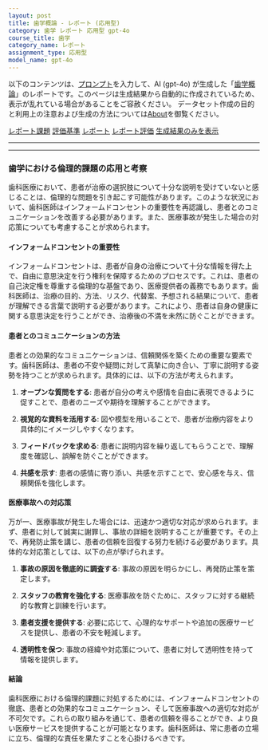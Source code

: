 ```yaml
---
layout: post
title: 歯学概論 - レポート (応用型)
category: 歯学 レポート 応用型 gpt-4o
course_title: 歯学
category_name: レポート
assignment_type: 応用型
model_name: gpt-4o
---
```


以下のコンテンツは、[プロンプト](http://127.0.0.1:8000/generated/歯学/gpt-4o/prompt_レポート-応用型.md)を入力して、AI (gpt-4o) が生成した「[歯学概論](/contents/歯学/)」のレポートです。このページは生成結果から自動的に作成されているため、表示が乱れている場合があることをご容赦ください。
データセット作成の目的と利用上の注意および生成の方法については[About](/About)を御覧ください。

[レポート課題](../レポート課題-応用型)
[評価基準](../評価基準-応用型)
[レポート](../レポート-応用型)
[レポート評価](../レポート評価-応用型)
[生成結果のみを表示](http://127.0.0.1:8000/generated/歯学/gpt-4o/レポート-応用型.md)
  

***
***
  
### 歯学における倫理的課題の応用と考察

歯科医療において、患者が治療の選択肢について十分な説明を受けていないと感じることは、倫理的な問題を引き起こす可能性があります。このような状況において、歯科医師はインフォームドコンセントの重要性を再認識し、患者とのコミュニケーションを改善する必要があります。また、医療事故が発生した場合の対応策についても考慮することが求められます。

#### インフォームドコンセントの重要性

インフォームドコンセントは、患者が自身の治療について十分な情報を得た上で、自由に意思決定を行う権利を保障するためのプロセスです。これは、患者の自己決定権を尊重する倫理的な基盤であり、医療提供者の義務でもあります。歯科医師は、治療の目的、方法、リスク、代替案、予想される結果について、患者が理解できる言葉で説明する必要があります。これにより、患者は自身の健康に関する意思決定を行うことができ、治療後の不満を未然に防ぐことができます。

#### 患者とのコミュニケーションの方法

患者との効果的なコミュニケーションは、信頼関係を築くための重要な要素です。歯科医師は、患者の不安や疑問に対して真摯に向き合い、丁寧に説明する姿勢を持つことが求められます。具体的には、以下の方法が考えられます。

1. **オープンな質問をする**: 患者が自分の考えや感情を自由に表現できるように促すことで、患者のニーズや期待を理解することができます。

2. **視覚的な資料を活用する**: 図や模型を用いることで、患者が治療内容をより具体的にイメージしやすくなります。

3. **フィードバックを求める**: 患者に説明内容を繰り返してもらうことで、理解度を確認し、誤解を防ぐことができます。

4. **共感を示す**: 患者の感情に寄り添い、共感を示すことで、安心感を与え、信頼関係を強化します。

#### 医療事故への対応策

万が一、医療事故が発生した場合には、迅速かつ適切な対応が求められます。まず、患者に対して誠実に謝罪し、事故の詳細を説明することが重要です。その上で、再発防止策を講じ、患者の信頼を回復する努力を続ける必要があります。具体的な対応策としては、以下の点が挙げられます。

1. **事故の原因を徹底的に調査する**: 事故の原因を明らかにし、再発防止策を策定します。

2. **スタッフの教育を強化する**: 医療事故を防ぐために、スタッフに対する継続的な教育と訓練を行います。

3. **患者支援を提供する**: 必要に応じて、心理的なサポートや追加の医療サービスを提供し、患者の不安を軽減します。

4. **透明性を保つ**: 事故の経緯や対応策について、患者に対して透明性を持って情報を提供します。

#### 結論

歯科医療における倫理的課題に対処するためには、インフォームドコンセントの徹底、患者との効果的なコミュニケーション、そして医療事故への適切な対応が不可欠です。これらの取り組みを通じて、患者の信頼を得ることができ、より良い医療サービスを提供することが可能となります。歯科医師は、常に患者の立場に立ち、倫理的な責任を果たすことを心掛けるべきです。
